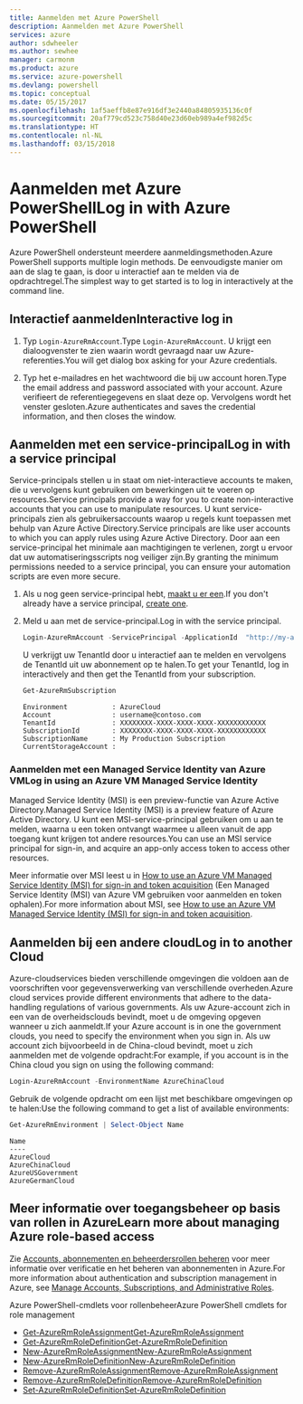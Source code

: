 ```yaml
---
title: Aanmelden met Azure PowerShell
description: Aanmelden met Azure PowerShell
services: azure
author: sdwheeler
ms.author: sewhee
manager: carmonm
ms.product: azure
ms.service: azure-powershell
ms.devlang: powershell
ms.topic: conceptual
ms.date: 05/15/2017
ms.openlocfilehash: 1af5aeffb8e87e916df3e2440a84805935136c0f
ms.sourcegitcommit: 20af779cd523c758d40e23d60eb989a4ef982d5c
ms.translationtype: HT
ms.contentlocale: nl-NL
ms.lasthandoff: 03/15/2018
---
```

# <a name="log-in-with-azure-powershell"></a><span data-ttu-id="3d006-103">Aanmelden met Azure PowerShell</span><span class="sxs-lookup"><span data-stu-id="3d006-103">Log in with Azure PowerShell</span></span>

<span data-ttu-id="3d006-104">Azure PowerShell ondersteunt meerdere aanmeldingsmethoden.</span><span class="sxs-lookup"><span data-stu-id="3d006-104">Azure PowerShell supports multiple login methods.</span></span> <span data-ttu-id="3d006-105">De eenvoudigste manier om aan de slag te gaan, is door u interactief aan te melden via de opdrachtregel.</span><span class="sxs-lookup"><span data-stu-id="3d006-105">The simplest way to get started is to log in interactively at the command line.</span></span>

## <a name="interactive-log-in"></a><span data-ttu-id="3d006-106">Interactief aanmelden</span><span class="sxs-lookup"><span data-stu-id="3d006-106">Interactive log in</span></span>

1. <span data-ttu-id="3d006-107">Typ `Login-AzureRmAccount`.</span><span class="sxs-lookup"><span data-stu-id="3d006-107">Type `Login-AzureRmAccount`.</span></span> <span data-ttu-id="3d006-108">U krijgt een dialoogvenster te zien waarin wordt gevraagd naar uw Azure-referenties.</span><span class="sxs-lookup"><span data-stu-id="3d006-108">You will get dialog box asking for your Azure credentials.</span></span>

2. <span data-ttu-id="3d006-109">Typ het e-mailadres en het wachtwoord die bij uw account horen.</span><span class="sxs-lookup"><span data-stu-id="3d006-109">Type the email address and password associated with your account.</span></span> <span data-ttu-id="3d006-110">Azure verifieert de referentiegegevens en slaat deze op. Vervolgens wordt het venster gesloten.</span><span class="sxs-lookup"><span data-stu-id="3d006-110">Azure authenticates and saves the credential information, and then closes the window.</span></span>

## <a name="log-in-with-a-service-principal"></a><span data-ttu-id="3d006-111">Aanmelden met een service-principal</span><span class="sxs-lookup"><span data-stu-id="3d006-111">Log in with a service principal</span></span>

<span data-ttu-id="3d006-112">Service-principals stellen u in staat om niet-interactieve accounts te maken, die u vervolgens kunt gebruiken om bewerkingen uit te voeren op resources.</span><span class="sxs-lookup"><span data-stu-id="3d006-112">Service principals provide a way for you to create non-interactive accounts that you can use to manipulate resources.</span></span> <span data-ttu-id="3d006-113">U kunt service-principals zien als gebruikersaccounts waarop u regels kunt toepassen met behulp van Azure Active Directory.</span><span class="sxs-lookup"><span data-stu-id="3d006-113">Service principals are like user accounts to which you can apply rules using Azure Active Directory.</span></span> <span data-ttu-id="3d006-114">Door aan een service-principal het minimale aan machtigingen te verlenen, zorgt u ervoor dat uw automatiseringsscripts nog veiliger zijn.</span><span class="sxs-lookup"><span data-stu-id="3d006-114">By granting the minimum permissions needed to a service principal, you can ensure your automation scripts are even more secure.</span></span>

1. <span data-ttu-id="3d006-115">Als u nog geen service-principal hebt, [maakt u er een](create-azure-service-principal-azureps.md).</span><span class="sxs-lookup"><span data-stu-id="3d006-115">If you don't already have a service principal, [create one](create-azure-service-principal-azureps.md).</span></span>

2. <span data-ttu-id="3d006-116">Meld u aan met de service-principal.</span><span class="sxs-lookup"><span data-stu-id="3d006-116">Log in with the service principal.</span></span>

    ```powershell
    Login-AzureRmAccount -ServicePrincipal -ApplicationId  "http://my-app" -Credential $pscredential -TenantId $tenantid
    ```

    <span data-ttu-id="3d006-117">U verkrijgt uw TenantId door u interactief aan te melden en vervolgens de TenantId uit uw abonnement op te halen.</span><span class="sxs-lookup"><span data-stu-id="3d006-117">To get your TenantId, log in interactively and then get the TenantId from your subscription.</span></span>

    ```powershell
    Get-AzureRmSubscription
    ```

    ```
    Environment           : AzureCloud
    Account               : username@contoso.com
    TenantId              : XXXXXXXX-XXXX-XXXX-XXXX-XXXXXXXXXXXX
    SubscriptionId        : XXXXXXXX-XXXX-XXXX-XXXX-XXXXXXXXXXXX
    SubscriptionName      : My Production Subscription
    CurrentStorageAccount :
    ```

### <a name="log-in-using-an-azure-vm-managed-service-identity"></a><span data-ttu-id="3d006-118">Aanmelden met een Managed Service Identity van Azure VM</span><span class="sxs-lookup"><span data-stu-id="3d006-118">Log in using an Azure VM Managed Service Identity</span></span>

<span data-ttu-id="3d006-119">Managed Service Identity (MSI) is een preview-functie van Azure Active Directory.</span><span class="sxs-lookup"><span data-stu-id="3d006-119">Managed Service Identity (MSI) is a preview feature of Azure Active Directory.</span></span> <span data-ttu-id="3d006-120">U kunt een MSI-service-principal gebruiken om u aan te melden, waarna u een token ontvangt waarmee u alleen vanuit de app toegang kunt krijgen tot andere resources.</span><span class="sxs-lookup"><span data-stu-id="3d006-120">You can use an MSI service principal for sign-in, and acquire an app-only access token to access other resources.</span></span>

<span data-ttu-id="3d006-121">Meer informatie over MSI leest u in [How to use an Azure VM Managed Service Identity (MSI) for sign-in and token acquisition](/azure/active-directory/msi-how-to-get-access-token-using-msi) (Een Managed Service Identity (MSI) van Azure VM gebruiken voor aanmelden en token ophalen).</span><span class="sxs-lookup"><span data-stu-id="3d006-121">For more information about MSI, see [How to use an Azure VM Managed Service Identity (MSI) for sign-in and token acquisition](/azure/active-directory/msi-how-to-get-access-token-using-msi).</span></span>

## <a name="log-in-to-another-cloud"></a><span data-ttu-id="3d006-122">Aanmelden bij een andere cloud</span><span class="sxs-lookup"><span data-stu-id="3d006-122">Log in to another Cloud</span></span>

<span data-ttu-id="3d006-123">Azure-cloudservices bieden verschillende omgevingen die voldoen aan de voorschriften voor gegevensverwerking van verschillende overheden.</span><span class="sxs-lookup"><span data-stu-id="3d006-123">Azure cloud services provide different environments that adhere to the data-handling regulations of various governments.</span></span> <span data-ttu-id="3d006-124">Als uw Azure-account zich in een van de overheidsclouds bevindt, moet u de omgeving opgeven wanneer u zich aanmeldt.</span><span class="sxs-lookup"><span data-stu-id="3d006-124">If your Azure account is in one the government clouds, you need to specify the environment when you sign in.</span></span> <span data-ttu-id="3d006-125">Als uw account zich bijvoorbeeld in de China-cloud bevindt, moet u zich aanmelden met de volgende opdracht:</span><span class="sxs-lookup"><span data-stu-id="3d006-125">For example, if you account is in the China cloud you sign on using the following command:</span></span>

```powershell
Login-AzureRmAccount -EnvironmentName AzureChinaCloud
```

<span data-ttu-id="3d006-126">Gebruik de volgende opdracht om een lijst met beschikbare omgevingen op te halen:</span><span class="sxs-lookup"><span data-stu-id="3d006-126">Use the following command to get a list of available environments:</span></span>

```powershell
Get-AzureRmEnvironment | Select-Object Name
```

```
Name
----
AzureCloud
AzureChinaCloud
AzureUSGovernment
AzureGermanCloud
```

## <a name="learn-more-about-managing-azure-role-based-access"></a><span data-ttu-id="3d006-127">Meer informatie over toegangsbeheer op basis van rollen in Azure</span><span class="sxs-lookup"><span data-stu-id="3d006-127">Learn more about managing Azure role-based access</span></span>

<span data-ttu-id="3d006-128">Zie [Accounts, abonnementen en beheerdersrollen beheren](/azure/active-directory/role-based-access-control-configure) voor meer informatie over verificatie en het beheren van abonnementen in Azure.</span><span class="sxs-lookup"><span data-stu-id="3d006-128">For more information about authentication and subscription management in Azure, see [Manage Accounts, Subscriptions, and Administrative Roles](/azure/active-directory/role-based-access-control-configure).</span></span>

<span data-ttu-id="3d006-129">Azure PowerShell-cmdlets voor rollenbeheer</span><span class="sxs-lookup"><span data-stu-id="3d006-129">Azure PowerShell cmdlets for role management</span></span>

* [<span data-ttu-id="3d006-130">Get-AzureRmRoleAssignment</span><span class="sxs-lookup"><span data-stu-id="3d006-130">Get-AzureRmRoleAssignment</span></span>](/powershell/module/AzureRM.Resources/Get-AzureRmRoleAssignment)
* [<span data-ttu-id="3d006-131">Get-AzureRmRoleDefinition</span><span class="sxs-lookup"><span data-stu-id="3d006-131">Get-AzureRmRoleDefinition</span></span>](/powershell/module/AzureRM.Resources/Get-AzureRmRoleDefinition)
* [<span data-ttu-id="3d006-132">New-AzureRmRoleAssignment</span><span class="sxs-lookup"><span data-stu-id="3d006-132">New-AzureRmRoleAssignment</span></span>](/powershell/module/AzureRM.Resources/New-AzureRmRoleAssignment)
* [<span data-ttu-id="3d006-133">New-AzureRmRoleDefinition</span><span class="sxs-lookup"><span data-stu-id="3d006-133">New-AzureRmRoleDefinition</span></span>](/powershell/module/AzureRM.Resources/New-AzureRmRoleDefinition)
* [<span data-ttu-id="3d006-134">Remove-AzureRmRoleAssignment</span><span class="sxs-lookup"><span data-stu-id="3d006-134">Remove-AzureRmRoleAssignment</span></span>](/powershell/module/AzureRM.Resources/Remove-AzureRmRoleAssignment)
* [<span data-ttu-id="3d006-135">Remove-AzureRmRoleDefinition</span><span class="sxs-lookup"><span data-stu-id="3d006-135">Remove-AzureRmRoleDefinition</span></span>](/powershell/module/AzureRM.Resources/Remove-AzureRmRoleDefinition)
* [<span data-ttu-id="3d006-136">Set-AzureRmRoleDefinition</span><span class="sxs-lookup"><span data-stu-id="3d006-136">Set-AzureRmRoleDefinition</span></span>](/powershell/moduel/AzureRM.Resources/Set-AzureRmRoleDefinition)
